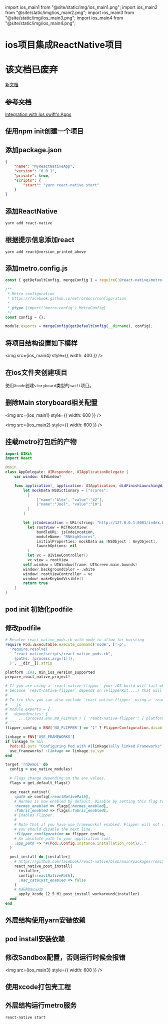 import ios_main1 from "@site/static/img/ios_main1.png";
import ios_main2 from "@site/static/img/ios_main2.png";
import ios_main3 from "@site/static/img/ios_main3.png";
import ios_main4 from "@site/static/img/ios_main4.png";

# ios项目集成ReactNative项目

# ~~该文档已废弃~~
[新文档](./ios_integative_rn.md)

## ~~参考文档~~

[Integration with Ios swift's Apps](https://reactnative.dev/docs/integration-with-existing-apps)

## 使用npm init创建一个项目

## 添加package.json

```json
{
    "name": "MyReactNativeApp",
    "version": "0.0.1",
    "private": true,
    "scripts": {
        "start": "yarn react-native start"
    }
}
```

## 添加ReactNative

```bash
yarn add react-native
```

## 根据提示信息添加react

```
yarn add react@version_printed_above
```

## 添加metro.config.js

```js
const { getDefaultConfig, mergeConfig } = require('@react-native/metro-config');

/**
 * Metro configuration
 * https://facebook.github.io/metro/docs/configuration
 *
 * @type {import('metro-config').MetroConfig}
 */
const config = {};

module.exports = mergeConfig(getDefaultConfig(__dirname), config);
```

## 将项目结构设置如下模样

<img src={ios_main4} style={{ width: 400 }} />

## 在ios文件夹创建项目

使用`Xcode`创建`storyboard`类型的`swift`项目。

## 删除Main storyboard相关配置

<img src={ios_main1} style={{ width: 600 }} />

<img src={ios_main2} style={{ width: 600 }} />

## 挂载metro打包后的产物

```swift
import UIKit
import React

@main
class AppDelegate: UIResponder, UIApplicationDelegate {
    var window: UIWindow?

    func application(_ application: UIApplication, didFinishLaunchingWithOptions launchOptions: [UIApplication.LaunchOptionsKey: Any]?) -> Bool {
        let mockData:NSDictionary = ["scores":
          [
              ["name":"Alex", "value":"42"],
              ["name":"Joel", "value":"10"]
          ]
        ]

        let jsCodeLocation = URL(string: "http://127.0.0.1:8081/index.bundle?platform=ios")!
          let rootView = RCTRootView(
              bundleURL: jsCodeLocation,
              moduleName: "RNHighScores",
              initialProperties: mockData as [NSObject : AnyObject],
              launchOptions: nil
          )
          let vc = UIViewController()
          vc.view = rootView
        self.window = UIWindow(frame: UIScreen.main.bounds)
        window?.backgroundColor = .white
        window!.rootViewController = vc
        window!.makeKeyAndVisible()
        return true
    }
}
```

## pod init 初始化podfile

## 修改podfile

````ruby
# Resolve react_native_pods.rb with node to allow for hoisting
require Pod::Executable.execute_command('node', ['-p',
  'require.resolve(
    "react-native/scripts/react_native_pods.rb",
    {paths: [process.argv[1]]},
  )', __dir__]).strip

platform :ios, min_ios_version_supported
prepare_react_native_project!

# If you are using a `react-native-flipper` your iOS build will fail when `NO_FLIPPER=1` is set.
# because `react-native-flipper` depends on (FlipperKit,...) that will be excluded
#
# To fix this you can also exclude `react-native-flipper` using a `react-native.config.js`
# ```js
# module.exports = {
#   dependencies: {
#     ...(process.env.NO_FLIPPER ? { 'react-native-flipper': { platforms: { ios: null } } } : {}),
# ```
flipper_config = ENV['NO_FLIPPER'] == "1" ? FlipperConfiguration.disabled : FlipperConfiguration.enabled

linkage = ENV['USE_FRAMEWORKS']
if linkage != nil
  Pod::UI.puts "Configuring Pod with #{linkage}ally linked Frameworks".green
  use_frameworks! :linkage => linkage.to_sym
end

target 'rnDemo1' do
  config = use_native_modules!

  # Flags change depending on the env values.
  flags = get_default_flags()

  use_react_native!(
    :path => config[:reactNativePath],
    # Hermes is now enabled by default. Disable by setting this flag to false.
    :hermes_enabled => flags[:hermes_enabled],
    :fabric_enabled => flags[:fabric_enabled],
    # Enables Flipper.
    #
    # Note that if you have use_frameworks! enabled, Flipper will not work and
    # you should disable the next line.
    :flipper_configuration => flipper_config,
    # An absolute path to your application root.
    :app_path => "#{Pod::Config.instance.installation_root}/.."
  )

  post_install do |installer|
    # https://github.com/facebook/react-native/blob/main/packages/react-native/scripts/react_native_pods.rb#L197-L202
    react_native_post_install(
      installer,
      config[:reactNativePath],
      :mac_catalyst_enabled => false
    )
    # m系列mac必加
    __apply_Xcode_12_5_M1_post_install_workaround(installer)
  end
end
````

## 外层结构使用yarn安装依赖

## pod install安装依赖

## 修改Sandbox配置，否则运行时候会报错

<img src={ios_main3} style={{ width: 600 }} />

## 使用xcode打包壳工程

## 外层结构运行metro服务

```bash
react-native start
```
